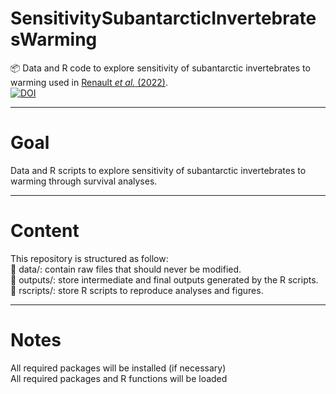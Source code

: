 # SensitivitySubantarcticInvertebratesWarming
📦 Data and R code to explore sensitivity of subantarctic invertebrates to warming used in [Renault *et al.* (2022)](https://doi.org/10.1111/gcb.16338).  
[![DOI](https://zenodo.org/badge/511771874.svg)](https://zenodo.org/badge/latestdoi/511771874)

---
# Goal
Data and R scripts to explore sensitivity of subantarctic invertebrates to warming through survival analyses.

---
# Content
This repository is structured as follow:  
📁 data/: contain raw files that should never be modified.  
📁 outputs/: store intermediate and final outputs generated by the R scripts.  
📁 rscripts/: store R scripts to reproduce analyses and figures.  

---
# Notes
All required packages will be installed (if necessary)  
All required packages and R functions will be loaded  

